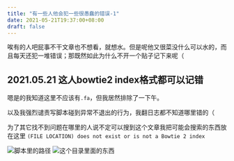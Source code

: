 ```yaml
---
title: "有一些人他会犯一些很愚蠢的错误-1"
date: 2021-05-21T19:37:00+08:00
draft: false
---
```


唉有的人吧屁事不干文章也不想看，就想水。但是呢他又很菜没什么可以水的，而且每天还犯一堆错误；那既然如此为什么不开一个贴子记下来呢（

## 2021.05.21 这人bowtie2 index格式都可以记错


嗯是的我知道这里不应该有`.fa`，但我居然排除了一下午。

以及我强烈谴责写脚本碰到异常不退出的行为，我翻日志都不知道哪里错的（

为了其它找不到问题在哪里的人说不定可以搜到这个文章我把可能会搜索的东西放在这里
`(FILE LOCATION) does not exist or is not a Bowtie 2 index`

![脚本里的路径](https://cdn.jsdelivr.net/gh/TTTPOB/imageHost/20210521194119.png)
![这个目录里面的东西](https://cdn.jsdelivr.net/gh/TTTPOB/imageHost/20210521194231.png)
